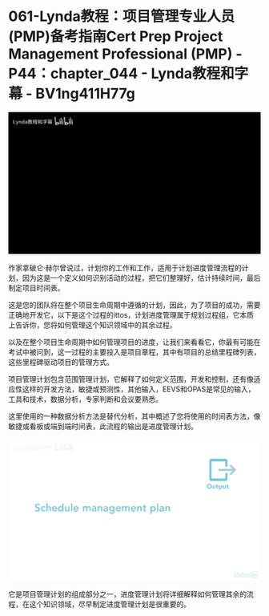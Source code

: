 # 061-Lynda教程：项目管理专业人员(PMP)备考指南Cert Prep Project Management Professional (PMP) - P44：chapter_044 - Lynda教程和字幕 - BV1ng411H77g

![](img/a7280d9bd1bd7378a83a49a0d378bb27_0.png)

作家拿破仑·赫尔曾说过，计划你的工作和工作，适用于计划进度管理流程的计划，因为这是一个定义如何识别活动的过程，把它们整理好，估计持续时间，最后制定项目时间表。

这是您的团队将在整个项目生命周期中遵循的计划，因此，为了项目的成功，需要正确地开发它，以下是这个过程的ittos，计划进度管理属于规划过程组，它本质上告诉你，您将如何管理这个知识领域中的其余过程。

以及在整个项目生命周期中如何管理项目的进度，让我们来看看它，你最有可能在考试中被问到，这一过程的主要投入是项目章程，其中有项目的总结里程碑列表，这些里程碑驱动项目的管理方式。

项目管理计划包含范围管理计划，它解释了如何定义范围，开发和控制，还有像适应性这样的开发方法，敏捷或预测性，其他输入，EEVS和OPAS是常见的输入，工具和技术，数据分析，专家判断和会议要熟悉。

这里使用的一种数据分析方法是替代分析，其中概述了您将使用的时间表方法，像敏捷或看板或端到端时间表，此流程的输出是进度管理计划。



![](img/a7280d9bd1bd7378a83a49a0d378bb27_2.png)

它是项目管理计划的组成部分之一，进度管理计划将详细解释如何管理其余的流程，在这个知识领域，尽早制定进度管理计划是很重要的。

